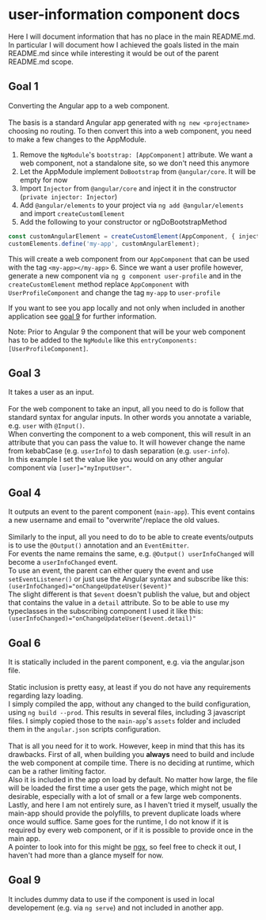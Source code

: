 # user-information component docs
Here I will document information that has no place in the main README.md.
<br>
In particular I will document how I achieved the goals listed in the main README.md since
while interesting it would be out of the parent README.md scope.

## Goal 1
Converting the Angular app to a web component.
<br>
<br>
The basis is a standard Angular app generated with `ng new <projectname>` choosing no routing.
To then convert this into a web component, you need to make a few changes to the AppModule.
1. Remove the `NgModule`'s `bootstrap: [AppComponent]` attribute. We want a web component, not a standalone site, so we don't need this anymore
2. Let the AppModule implement `DoBootstrap` from `@angular/core`. It will be empty for now
3. Import `Injector` from `@angular/core` and inject it in the constructor (`private injector: Injector`)
4. Add `@angular/elements` to your project via `ng add @angular/elements` and import `createCustomElement`
5. Add the following to your constructor or ngDoBootstrapMethod
```typescript
const customAngularElement = createCustomElement(AppComponent, { injector: this.injector });
customElements.define('my-app', customAngularElement);
```
This will create a web component from our `AppComponent` that can be used with the tag `<my-app></my-app>`
6. Since we want a user profile however, generate a new component via `ng g component user-profile` and in the `createCustomElement` method replace `AppComponent` with `UserProfileComponent` and change the tag `my-app` to `user-profile`

If you want to see you app locally and not only when included in another application see [goal 9](/#Goal-9) for further information.

Note: Prior to Angular 9 the component that will be your web component has to be added to the `NgModule` like this `entryComponents: [UserProfileComponent]`.

## Goal 3
It takes a user as an input.
<br>
<br>
For the web component to take an input, all you need to do is follow that standard syntax for angular inputs. In other words you annotate a variable, e.g. `user` with `@Input()`.
<br>
When converting the component to a web component, this will result in an attribute that you can pass the value to. It will however change the name from kebabCase (e.g. `userInfo`) to dash separation (e.g. `user-info`).
<br>
In this example I set the value like you would on any other angular component via `[user]="myInputUser"`.

## Goal 4
It outputs an event to the parent component (`main-app`). This event contains a new username and email to "overwrite"/replace the old values.
<br>
<br>
Similarly to the input, all you need to do to be able to create events/outputs is to use the
`@Output()` annotation and an `EventEmitter`.
<br>
For events the name remains the same, e.g. `@Output() userInfoChanged` will become a `userInfoChanged` event.
<br>
To use an event, the parent can either query the event and use `setEventListener()` or just
use the Angular syntax and subscribe like this: `(userInfoChanged)="onChangeUpdateUser($event)"`
<br>
The slight different is that `$event` doesn't publish the value, but and object that contains the value in a `detail` attribute. So to be able to use my typeclasses in the subscribing component I used it like this: `(userInfoChanged)="onChangeUpdateUser($event.detail)"`

## Goal 6
It is statically included in the parent component, e.g. via the angular.json file.
<br>
<br>
Static inclusion is pretty easy, at least if you do not have any requirements regarding lazy loading.
<br>
I simply compiled the app, without any changed to the build configuration, using `ng build --prod`. This results in several files, including 3 javascript files. I simply copied those to the `main-app`'s `assets` folder and included them in the `angular.json` scripts configuration.
<br>
<br>
That is all you need for it to work. However, keep in mind that this has its drawbacks. First of all, when building you **always** need to build and include the web component at compile time. There is no deciding at runtime, which can be a rather limiting factor.
<br>
Also it is included in the app on load by default. No matter how large, the file will be loaded the first time a user gets the page, which might not be desirable, especially with a lot of small or a few large web components.
<br>
Lastly, and here I am not entirely sure, as I haven't tried it myself, usually the main-app should provide the polyfills, to prevent duplicate loads where once would suffice. Same goes for the runtime, I do not know if it is required by every web component, or if it is possible to provide once in the main app.
<br>
A pointer to look into for this might be [ngx](https://www.npmjs.com/package/ngx-build-plus), so feel free to check it out, I haven't had more than a glance myself for now.

## Goal 9
It includes dummy data to use if the component is used in local developement (e.g. via `ng serve`) and not included in another app.
